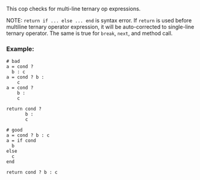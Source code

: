 This cop checks for multi-line ternary op expressions.

NOTE: `return if ... else ... end` is syntax error. If `return` is used before
multiline ternary operator expression, it will be auto-corrected to single-line
ternary operator. The same is true for `break`, `next`, and method call.

### Example:
    # bad
    a = cond ?
      b : c
    a = cond ? b :
        c
    a = cond ?
        b :
        c

    return cond ?
           b :
           c

    # good
    a = cond ? b : c
    a = if cond
      b
    else
      c
    end

    return cond ? b : c
